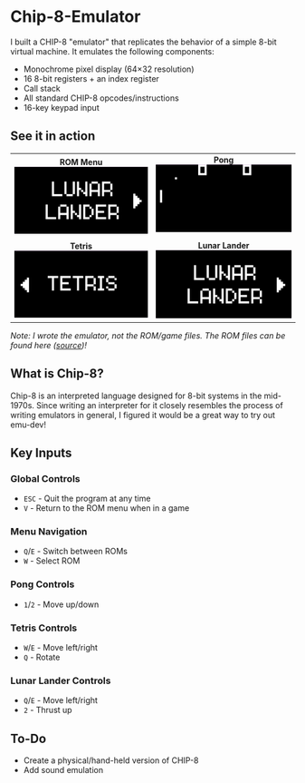 # Chip-8-Emulator

I built a CHIP-8 "emulator" that replicates the behavior of a simple 8-bit virtual machine. It emulates the following components:
- Monochrome pixel display (64×32 resolution)
- 16 8-bit registers + an index register
- Call stack
- All standard CHIP-8 opcodes/instructions
- 16-key keypad input

## See it in action
<table> <tr> <td align="center"> <strong>ROM Menu</strong><br> <img src="https://github.com/TheRealGecko/Chip-8-Emulator/blob/61cb57a4f9ed982664bf5c1fada0a8e32d16884c/demo_gifs/chip8_rom_menu.gif" width="400"/> </td> <td align="center" style="padding-bottom: 10px;"> <strong>Pong</strong><br> <img src="https://github.com/TheRealGecko/Chip-8-Emulator/blob/61cb57a4f9ed982664bf5c1fada0a8e32d16884c/demo_gifs/chip8_pong.gif" width="400"/> </td> </tr> <tr> <td align="center"> <strong>Tetris</strong><br> <img src="https://github.com/TheRealGecko/Chip-8-Emulator/blob/61cb57a4f9ed982664bf5c1fada0a8e32d16884c/demo_gifs/chip8_tetris.gif" width="400"/> </td> <td align="center"> <strong>Lunar Lander</strong><br> <img src="https://github.com/TheRealGecko/Chip-8-Emulator/blob/61cb57a4f9ed982664bf5c1fada0a8e32d16884c/demo_gifs/chip8_lunar_lander.gif" width="400"/> </td> </tr> </table>

*Note: I wrote the emulator, not the ROM/game files. The ROM files can be found here ([source](https://github.com/kripod/chip8-roms/tree/master/games))!*

## What is Chip-8?
Chip-8 is an interpreted language designed for 8-bit systems in the mid-1970s. Since writing an interpreter for it closely resembles the process of writing emulators in general, I figured it would be a great way to try out emu-dev!

## Key Inputs

### Global Controls
- `ESC` - Quit the program at any time  
- `V` - Return to the ROM menu when in a game  

### Menu Navigation
- `Q`/`E` - Switch between ROMs  
- `W` - Select ROM  

### Pong Controls
- `1`/`2` - Move up/down  

### Tetris Controls
- `W`/`E` - Move left/right  
- `Q` - Rotate  

### Lunar Lander Controls
- `Q`/`E` - Move left/right  
- `2` - Thrust up  

## To-Do
- Create a physical/hand-held version of CHIP-8
- Add sound emulation
